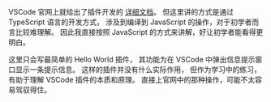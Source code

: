 <Bilibili vid="BV1yJ4m1p7QE" />

VSCode 官网上就给出了插件开发的
[详细文档](https://code.visualstudio.com/api/get-started/your-first-extension)。
但这里讲的方式是通过 TypeScript 语言的开发方式，
涉及到编译到 JavaScript 的操作，对于初学者而言比较难理解。
因此我直接按照 JavaScript 的方式来讲解，好让初学者能看得更明白。

这里只会写最简单的 Hello World 插件，
其功能为在 VSCode 中弹出信息提示窗口显示一条提示信息。
这样的插件并没有什么实际作用，
但作为学习中的练习，有助于理解 VSCode 插件的本质和原理。
直接上官网中的那种操作，可能不太容易驾驭得住。
